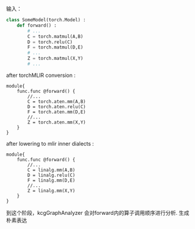 
输入：
```python
class SomeModel(torch.Model) :
    def forward() :
        # ...
        C = torch.matmul(A,B)
        D = torch.relu(C)
        F = torch.matmul(D,E)
        # ...
        Z = torch.matmul(X,Y)
        # ...
```

after torchMLIR conversion :
```mlir
module{
    func.func @forward() {
        //...
        C = torch.aten.mm(A,B)
        D = torch.aten.relu(C)
        F = torch.aten.mm(D,E)
        //...
        Z = torch.aten.mm(X,Y)
    }
}

```
after lowering to mlir inner dialects :
```mlir
module{
    func.func @forward() {
        //...
        C = linalg.mm(A,B)
        D = linalg.relu(C)
        F = linalg.mm(D,E)
        //...
        Z = linalg.mm(X,Y)
    }
}

```

到这个阶段，kcgGraphAnalyzer 会对forward内的算子调用顺序进行分析. 生成朴素表达
```mlir

```